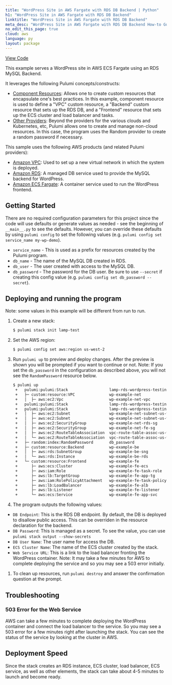 ```yaml
---
title: "WordPress Site in AWS Fargate with RDS DB Backend | Python"
h1: "WordPress Site in AWS Fargate with RDS DB Backend"
linktitle: "WordPress Site in AWS Fargate with RDS DB Backend"
meta_desc: "WordPress Site in AWS Fargate with RDS DB Backend How-to Guide using Python"
no_edit_this_page: true
cloud: aws
language: py
layout: package
---
```


<!-- WARNING: this page was generated by a tool. Do not edit it by hand. -->
<!-- To change it, please see https://github.com/pulumi/docs/tree/master/tools/mktutorial. -->

<p class="mb-4 flex">
    <a class="flex flex-wrap items-center rounded-md font-display text-lg text-white bg-blue-600 border-2 border-blue-600 px-2 mr-2 whitespace-no-wrap hover:text-white" style="height: 45px;" href="https://github.com/pulumi/examples/tree/master/aws-py-wordpress-fargate-rds" target="_blank">
        <span><i class="fab fa-github pr-2"></i> View Code</span>
    </a>
</p>


This example serves a WordPress site in AWS ECS Fargate using an RDS MySQL Backend.

It leverages the following Pulumi concepts/constructs:

- [Component Resources](https://www.pulumi.com/docs/intro/concepts/programming-model/#components): Allows one to create custom resources that encapsulate one's best practices. In this example, component resource is used to define a "VPC" custom resource, a "Backend" custom resource that sets up the RDS DB, and a "Frontend" resource that sets up the ECS cluster and load balancer and tasks.
- [Other Providers](https://www.pulumi.com/docs/reference/pkg/): Beyond the providers for the various clouds and Kubernetes, etc, Pulumi allows one to create and manage non-cloud resources. In this case, the program uses the Random provider to create a random password if necessary.

This sample uses the following AWS products (and related Pulumi providers):

- [Amazon VPC](https://aws.amazon.com/vpc): Used to set up a new virtual network in which the system is deployed.
- [Amazon RDS](https://aws.amazon.com/rds): A managed DB service used to provide the MySQL backend for WordPress.
- [Amazon ECS Fargate](https://aws.amazon.com/fargate): A container service used to run the WordPress frontend.

## Getting Started

There are no required configuration parameters for this project since the code will use defaults or generate values as needed - see the beginning of `__main__.py` to see the defaults.
However, you can override these defaults by using `pulumi config` to set the following values (e.g. `pulumi config set service_name my-wp-demo`).

- `service_name` - This is used as a prefix for resources created by the Pulumi program.
- `db_name` - The name of the MySQL DB created in RDS.
- `db_user` - The user created with access to the MySQL DB.
- `db_password` - The password for the DB user. Be sure to use `--secret` if creating this config value (e.g. `pulumi config set db_password --secret`).

## Deploying and running the program

Note: some values in this example will be different from run to run.

1. Create a new stack:

   ```bash
   $ pulumi stack init lamp-test
   ```

1. Set the AWS region:

   ```bash
   $ pulumi config set aws:region us-west-2
   ```

1. Run `pulumi up` to preview and deploy changes. After the preview is shown you will be
   prompted if you want to continue or not. Note: If you set the `db_password` in the configuration as described above, you will not see the `RandomPassword` resource below.

   ```bash
   $ pulumi up
    +   pulumi:pulumi:Stack                  lamp-rds-wordpress-testing        create
    +   ├─ custom:resource:VPC               wp-example-net                    create
    +   │  ├─ aws:ec2:Vpc                    wp-example-net-vpc                create
    +   pulumi:pulumi:Stack                  lamp-rds-wordpress-testing        create.
    +   pulumi:pulumi:Stack                  lamp-rds-wordpress-testing        create
    +   │  ├─ aws:ec2:Subnet                 wp-example-net-subnet-us-west-2a  create
    +   │  ├─ aws:ec2:Subnet                 wp-example-net-subnet-us-west-2b  create
    +   │  ├─ aws:ec2:SecurityGroup          wp-example-net-rds-sg             create
    +   │  ├─ aws:ec2:SecurityGroup          wp-example-net-fe-sg              create
    +   │  ├─ aws:ec2:RouteTableAssociation  vpc-route-table-assoc-us-west-2a  create
    +   │  └─ aws:ec2:RouteTableAssociation  vpc-route-table-assoc-us-west-2b  create
    +   ├─ random:index:RandomPassword       db_password                       create
    +   ├─ custom:resource:Backend           wp-example-be                     create
    +   │  ├─ aws:rds:SubnetGroup            wp-example-be-sng                 create
    +   │  └─ aws:rds:Instance               wp-example-be-rds                 create
    +   └─ custom:resource:Frontend          wp-example-fe                     create
    +      ├─ aws:ecs:Cluster                wp-example-fe-ecs                 create
    +      ├─ aws:iam:Role                   wp-example-fe-task-role           create
    +      ├─ aws:lb:TargetGroup             wp-example-fe-app-tg              create
    +      ├─ aws:iam:RolePolicyAttachment   wp-example-fe-task-policy         create
    +      ├─ aws:lb:LoadBalancer            wp-example-fe-alb                 create
    +      ├─ aws:lb:Listener                wp-example-fe-listener            create
    +      └─ aws:ecs:Service                wp-example-fe-app-svc             create

   ```

1. The program outputs the following values:

- `DB Endpoint`: This is the RDS DB endpoint. By default, the DB is deployed to disallow public access. This can be overriden in the resource declaration for the backend.
- `DB Password`: This is managed as a secret. To see the value, you can use `pulumi stack output --show-secrets`
- `DB User Name`: The user name for access the DB.
- `ECS Cluster Name`: The name of the ECS cluster created by the stack.
- `Web Service URL`: This is a link to the load balancer fronting the WordPress container. Note: It may take a few minutes for AWS to complete deploying the service and so you may see a 503 error initially.

1. To clean up resources, run `pulumi destroy` and answer the confirmation question at the prompt.

## Troubleshooting

### 503 Error for the Web Service

AWS can take a few minutes to complete deploying the WordPress container and connect the load balancer to the service. So you may see a 503 error for a few minutes right after launching the stack. You can see the status of the service by looking at the cluster in AWS.

## Deployment Speed

Since the stack creates an RDS instance, ECS cluster, load balancer, ECS service, as well as other elements, the stack can take about 4-5 minutes to launch and become ready.

